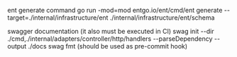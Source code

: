ent generate command
go run -mod=mod entgo.io/ent/cmd/ent generate --target=./internal/infrastructure/ent ./internal/infrastructure/ent/schema

swagger documentation (it also must be executed in CI)
swag init --dir ./cmd,./internal/adapters/controller/http/handlers --parseDependency --output ./docs
swag fmt (should be used as pre-commit hook)

